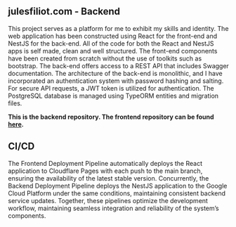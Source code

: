 ## julesfiliot.com - Backend

This project serves as a platform for me to exhibit my skills and identity. The web application has been constructed using React for the front-end and NestJS for the back-end. All of the code for both the React and NestJS apps is self made, clean and well structured. The front-end components have been created from scratch without the use of toolkits such as bootstrap. The back-end offers access to a REST API that includes Swagger documentation. The architecture of the back-end is monolithic, and I have incorporated an authentication system with password hashing and salting. For secure API requests, a JWT token is utilized for authentication. The PostgreSQL database is managed using TypeORM entities and migration files.

**This is the backend repository. The frontend repository can be found [here](https://github.com/JulesFiliot/jules-filiot-front).**

## CI/CD

The Frontend Deployment Pipeline automatically deploys the React application to Cloudflare Pages with each push to the main branch, ensuring the availability of the latest stable version. Concurrently, the Backend Deployment Pipeline deploys the NestJS application to the Google Cloud Platform under the same conditions, maintaining consistent backend service updates. Together, these pipelines optimize the development workflow, maintaining seamless integration and reliability of the system’s components.